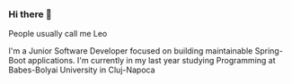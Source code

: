 ### Hi there 👋

People usually call me Leo

I'm a Junior Software Developer focused on building maintainable Spring-Boot applications.
I'm currently in my last year studying Programming at Babes-Bolyai University in Cluj-Napoca

